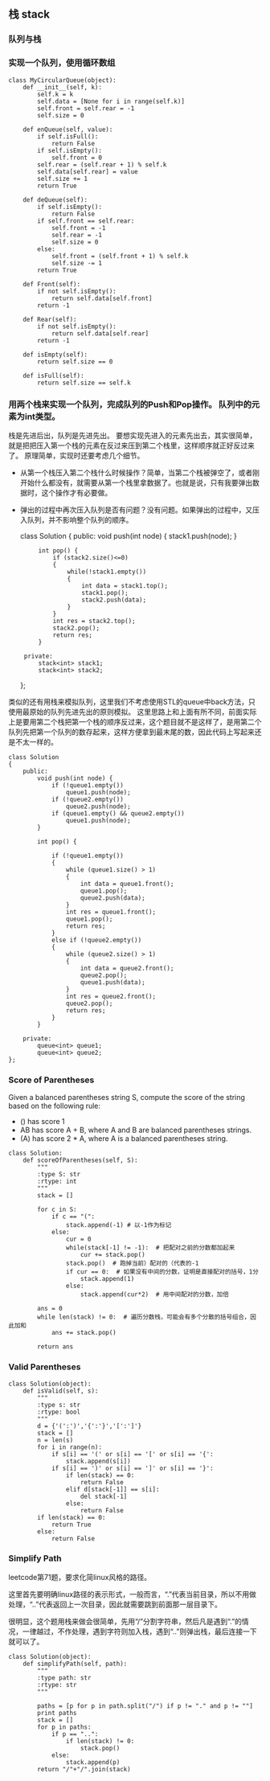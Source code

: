


## 栈 stack


### 队列与栈

### 实现一个队列，使用循环数组

	class MyCircularQueue(object):
	    def __init__(self, k):
	        self.k = k  
	        self.data = [None for i in range(self.k)]
	        self.front = self.rear = -1
	        self.size = 0  
	
	    def enQueue(self, value):
	        if self.isFull():
	            return False
	        if self.isEmpty():
	            self.front = 0
	        self.rear = (self.rear + 1) % self.k
	        self.data[self.rear] = value
	        self.size += 1
	        return True
	
	    def deQueue(self):
	        if self.isEmpty():
	            return False
	        if self.front == self.rear:
	            self.front = -1
	            self.rear = -1
	            self.size = 0
	        else:
	            self.front = (self.front + 1) % self.k
	            self.size -= 1
	        return True
	
	    def Front(self):
	        if not self.isEmpty():
	            return self.data[self.front]
	        return -1
	
	    def Rear(self):
	        if not self.isEmpty():
	            return self.data[self.rear]
	        return -1
	
	    def isEmpty(self):
	        return self.size == 0
	
	    def isFull(self):
	        return self.size == self.k


### 用两个栈来实现一个队列，完成队列的Push和Pop操作。 队列中的元素为int类型。

栈是先进后出，队列是先进先出。
要想实现先进入的元素先出去，其实很简单，就是把把压入第一个栈的元素在反过来压到第二个栈里，这样顺序就正好反过来了。
原理简单，实现时还要考虑几个细节。

 - 从第一个栈压入第二个栈什么时候操作？简单，当第二个栈被弹空了，或者刚开始什么都没有，就需要从第一个栈里拿数据了。也就是说，只有我要弹出数据时，这个操作才有必要做。
 - 弹出的过程中再次压入队列是否有问题？没有问题。如果弹出的过程中，又压入队列，并不影响整个队列的顺序。


	class Solution
	{
	    public:
	        void push(int node) {
	            stack1.push(node);
	        }
	
	        int pop() {
	            if (stack2.size()<=0)
	            {
	                while(!stack1.empty())
	                {
	                    int data = stack1.top();
	                    stack1.pop();
	                    stack2.push(data);
	                }
	            }
	            int res = stack2.top();
	            stack2.pop();
	            return res;
	        }
	
	    private:
	        stack<int> stack1;
	        stack<int> stack2;
	};

类似的还有用栈来模拟队列，这里我们不考虑使用STL的queue中back方法，只使用最原始的队列先进先出的原则模拟。
这里思路上和上面有所不同，前面实际上是要用第二个栈把第一个栈的顺序反过来，这个题目就不是这样了，是用第二个队列先把第一个队列的数存起来，这样方便拿到最末尾的数，因此代码上写起来还是不太一样的。


	class Solution
	{
	    public:
	        void push(int node) {
	            if (!queue1.empty())
	                queue1.push(node);
	            if (!queue2.empty())
	                queue2.push(node);
	            if (queue1.empty() && queue2.empty())
	                queue1.push(node);
	        }
	
	        int pop() {
	
	            if (!queue1.empty())
	            {
	                while (queue1.size() > 1)
	                {
	                    int data = queue1.front();
	                    queue1.pop();
	                    queue2.push(data);
	                }
	                int res = queue1.front();
	                queue1.pop();
	                return res;
	            }
	            else if (!queue2.empty())
	            {
	                while (queue2.size() > 1)
	                {
	                    int data = queue2.front();
	                    queue2.pop();
	                    queue1.push(data);
	                }
	                int res = queue2.front();
	                queue2.pop();
	                return res;
	            }
	        }
	
	    private:
	        queue<int> queue1;
	        queue<int> queue2;
	};



### Score of Parentheses

Given a balanced parentheses string S, compute the score of the string based on the following rule:

- () has score 1
- AB has score A + B, where A and B are balanced parentheses strings.
- (A) has score 2 * A, where A is a balanced parentheses string.



```
class Solution:
    def scoreOfParentheses(self, S):
        """
        :type S: str
        :rtype: int
        """
        stack = []
        
        for c in S:
            if c == "(":
                stack.append(-1) # 以-1作为标记
            else:
                cur = 0
                while(stack[-1] != -1):  # 把配对之前的分数都加起来
                    cur += stack.pop()
                stack.pop()  # 跑掉当前）配对的（代表的-1
                if cur == 0:  # 如果没有中间的分数，证明是直接配对的括号，1分
                    stack.append(1)
                else:
                    stack.append(cur*2)  # 用中间配对的分数，加倍
        
        ans = 0
        while len(stack) != 0:  # 遍历分数栈，可能会有多个分散的括号组合，因此加和
            ans += stack.pop()
        
        return ans
```

### Valid Parentheses

```
class Solution(object):
    def isValid(self, s):
        """
        :type s: str
        :rtype: bool
        """
        d = {'(':')','{':'}','[':']'}
        stack = []
        n = len(s)
        for i in range(n):
            if s[i] == '(' or s[i] == '[' or s[i] == '{':
                stack.append(s[i])
            if s[i] == ')' or s[i] == ']' or s[i] == '}':
                if len(stack) == 0:
                    return False
                elif d[stack[-1]] == s[i]:
                    del stack[-1]
                else:
                    return False
        if len(stack) == 0:
            return True
        else:
            return False
```

### Simplify Path

leetcode第71题，要求化简linux风格的路径。

这里首先要明确linux路径的表示形式，一般而言，“.”代表当前目录，所以不用做处理，“..”代表返回上一次目录，因此就需要跳到前面那一层目录下。

很明显，这个题用栈来做会很简单，先用“/”分割字符串，然后凡是遇到“.”的情况，一律越过，不作处理，遇到字符则加入栈，遇到“..”则弹出栈，最后连接一下就可以了。

```
class Solution(object):
    def simplifyPath(self, path):
        """
        :type path: str
        :rtype: str
        """

        paths = [p for p in path.split("/") if p != "." and p != ""]
        print paths
        stack = []
        for p in paths:
            if p == "..":
                if len(stack) != 0:
                    stack.pop()
            else:
                stack.append(p)
        return "/"+"/".join(stack)
```



